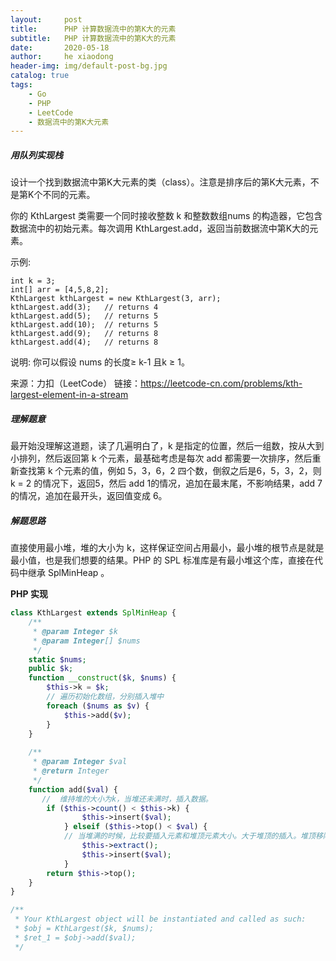 ```yaml
---
layout:     post
title:      PHP 计算数据流中的第K大的元素
subtitle:   PHP 计算数据流中的第K大的元素
date:       2020-05-18
author:     he xiaodong
header-img: img/default-post-bg.jpg
catalog: true
tags:
    - Go
    - PHP
    - LeetCode
    - 数据流中的第K大元素
---
```


##### 用队列实现栈
设计一个找到数据流中第K大元素的类（class）。注意是排序后的第K大元素，不是第K个不同的元素。

你的 KthLargest 类需要一个同时接收整数 k 和整数数组nums 的构造器，它包含数据流中的初始元素。每次调用 KthLargest.add，返回当前数据流中第K大的元素。

示例:
```
int k = 3;
int[] arr = [4,5,8,2];
KthLargest kthLargest = new KthLargest(3, arr);
kthLargest.add(3);   // returns 4
kthLargest.add(5);   // returns 5
kthLargest.add(10);  // returns 5
kthLargest.add(9);   // returns 8
kthLargest.add(4);   // returns 8
```
说明:
你可以假设 nums 的长度≥ k-1 且k ≥ 1。

来源：力扣（LeetCode）
链接：https://leetcode-cn.com/problems/kth-largest-element-in-a-stream

##### 理解题意
最开始没理解这道题，读了几遍明白了，k 是指定的位置，然后一组数，按从大到小排列，然后返回第 k 个元素，最基础考虑是每次 add 都需要一次排序，然后重新查找第 k 个元素的值，例如 5，3，6，2 四个数，倒叙之后是6，5，3，2，则 k = 2 的情况下，返回5，然后 add 1的情况，追加在最末尾，不影响结果，add 7 的情况，追加在最开头，返回值变成 6。

##### 解题思路
直接使用最小堆，堆的大小为 k，这样保证空间占用最小，最小堆的根节点是就是最小值，也是我们想要的结果。PHP 的 SPL 标准库是有最小堆这个库，直接在代码中继承 SplMinHeap 。

**PHP 实现**
```php
class KthLargest extends SplMinHeap {
    /**
     * @param Integer $k
     * @param Integer[] $nums
     */
    static $nums;
    public $k;
    function __construct($k, $nums) {
        $this->k = $k;
        // 遍历初始化数组，分别插入堆中
        foreach ($nums as $v) {
            $this->add($v);
        }
    }
  
    /**
     * @param Integer $val
     * @return Integer
     */
    function add($val) {
       //  维持堆的大小为k，当堆还未满时，插入数据。
        if ($this->count() < $this->k) {
                $this->insert($val);
            } elseif ($this->top() < $val) {
            // 当堆满的时候，比较要插入元素和堆顶元素大小。大于堆顶的插入。堆顶移除。
                $this->extract();
                $this->insert($val);
            }
        return $this->top();
    }
}

/**
 * Your KthLargest object will be instantiated and called as such:
 * $obj = KthLargest($k, $nums);
 * $ret_1 = $obj->add($val);
 */
```
